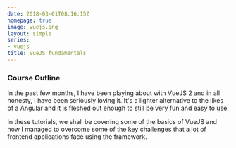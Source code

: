 ```yaml
---
date: 2018-03-01T08:16:15Z
homepage: true
image: vuejs.png
layout: simple
series:
- vuejs
title: VueJS fundamentals
---
```


### Course Outline

In the past few months, I have been playing about with VueJS 2 and in all honesty, I have been seriously loving it. It's a lighter alternative to the likes of a Angular and it is fleshed out enough to still be very fun and easy to use.

In these tutorials, we shall be covering some of the basics of VueJS and how I managed to overcome some of the key challenges that a lot of frontend applications face using the framework.
